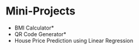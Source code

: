 # Mini-Projects

+ BMI Calculator*
+ QR Code Generator*
+ House Price Prediction using Linear Regression
<!--
+ Palindrome Checker
+ Simple Calculator
+ Website Blocker
+ Byte Code File Generator
-->
